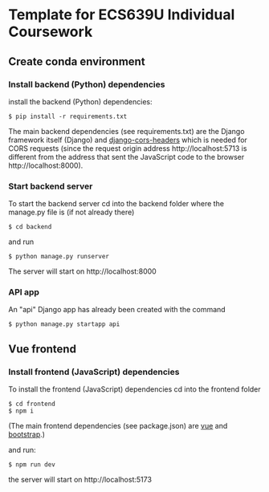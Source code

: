 # Template for ECS639U Individual Coursework

## Create conda environment

### Install backend (Python) dependencies

install the backend (Python) dependencies:

```console
$ pip install -r requirements.txt
```

The main backend dependencies (see requirements.txt) are the Django framework itself (Django) and [django-cors-headers](https://pypi.org/project/django-cors-headers/) which is needed for CORS requests (since the request origin address http://localhost:5713 is different from the address that sent the JavaScript code to the browser http://localhost:8000).

### Start backend server

To start the backend server cd into the backend folder where the manage.py file is (if not already there)

```console
$ cd backend
```

and run

```console
$ python manage.py runserver
```

The server will start on http://localhost:8000

### API app

An "api" Django app has already been created with the command

```console
$ python manage.py startapp api
```

## Vue frontend

### Install frontend (JavaScript) dependencies

To install the frontend (JavaScript) dependencies cd into the frontend folder

```console
$ cd frontend
$ npm i
```

(The main frontend dependencies (see package.json) are [vue](https://vuejs.org/guide/introduction.html) and [bootstrap](https://getbootstrap.com/docs/5.0/getting-started/download/).)

and run:

```console
$ npm run dev
```

the server will start on http://localhost:5173
